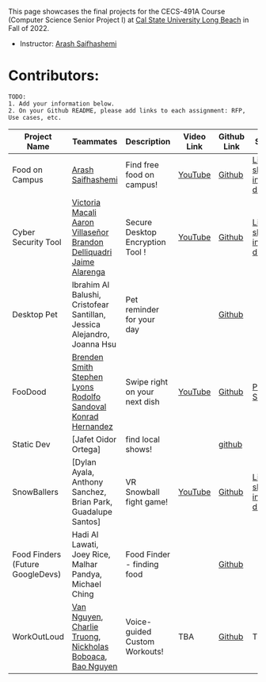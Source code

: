 
This page showcases the final projects for the CECS-491A Course (Computer Science Senior Project I) at [Cal State University Long Beach](https://www.csulb.edu/) in Fall of 2022.

- Instructor: [Arash Saifhashemi](https://www.linkedin.com/in/ourarash/) 

# Contributors:

```
TODO:
1. Add your information below.
2. On your Github README, please add links to each assignment: RFP, Use cases, etc.
```


|Project Name| Teammates | Description |Video Link|Github Link|Slides Link|
| --- | --- | --- | --- | --- | --- |
| Food on Campus | [Arash Saifhashemi](https://www.linkedin.com/in/ourarash/)| Find free food on campus! | [YouTube](https://www.youtube.com/arisaif)|[Github](https://github.com/ourarash) | [Link to slides (e.g. in google drive)](http://myslides)|
| Cyber Security Tool | [ Victoria Macali  Aaron Villaseñor  Brandon Delliquadri  Jaime Alarenga](https://www.linkedin.com/in/victoria-macali//)| Secure Desktop Encryption Tool ! | [YouTube](https://www.youtube.com/)|[Github](https://github.com/EdoToji/CECS-491A-Project) | [Link to slides (e.g. in google drive)](http://myslides)|
| Desktop Pet | Ibrahim Al Balushi, Cristofear Santillan, Jessica Alejandro, Joanna Hsu | Pet reminder for your day | | [Github](https://github.com/CristofearSantillan/Senior-Project-Desktop-Pet) | |
| FooDood | [Brenden Smith](https://www.linkedin.com/in/brenden-s-smith/) [Stephen Lyons](https://www.linkedin.com/in/stephen-lyons/) [Rodolfo Sandoval](https://www.linkedin.com/in/rudyspg) [Konrad Hernandez](https://www.linkedin.com/in/konrad-hernandez)| Swipe right on your next dish | [YouTube](https://www.youtube.com/c/BingBros)|[Github](https://github.com/Brenden-Smith/CECS491) | [Presentation Slides](https://docs.google.com/presentation/d/1oQiz8q5eKTryzq4bqgrvuvIC2BK1OMsx7xgBAQfn1UQ/edit?usp=sharing)|
|Static Dev| [Jafet Oidor Ortega] | find local shows!| |[github](https://github.com/OnestaticDev/CECS491-StaticDev)
| SnowBallers | [Dylan Ayala, Anthony Sanchez, Brian Park, Guadalupe Santos]| VR Snowball fight game! | [YouTube](https://www.youtube.com/arisaif)|[Github](https://github.com/BlackSwiss/491ASnowBallers) | [Link to slides (e.g. in google drive)](http://myslides)|
| Food Finders (Future GoogleDevs) | Hadi Al Lawati, Joey Rice, Malhar Pandya, Michael Ching | Food Finder - finding food | |[Github](https://github.com/Ricearoni26/CECS-491-Project) |  | 
| WorkOutLoud | [Van Nguyen](https://github.com/personallyvnguyen/), [Charlie Truong](https://github.com/daseann), [Nickholas Boboaca](https://github.com/ImVispo/), [Bao Nguyen](https://github.com/baonguyen0703) | Voice-guided Custom Workouts! | TBA |[Github](https://github.com/WorkOutLoudApp/documents) | TBA |
